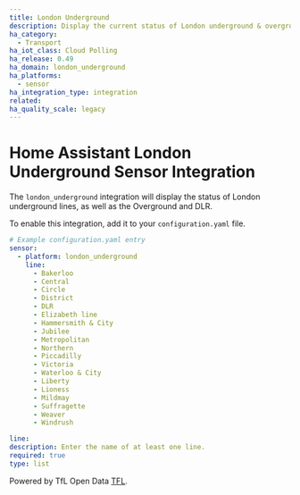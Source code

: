 ```yaml
---
title: London Underground
description: Display the current status of London underground & overground lines within Home Assistant.
ha_category:
  - Transport
ha_iot_class: Cloud Polling
ha_release: 0.49
ha_domain: london_underground
ha_platforms:
  - sensor
ha_integration_type: integration
related:
ha_quality_scale: legacy
---
```


# Home Assistant London Underground Sensor Integration

The `london_underground` integration will display the status of London underground lines, as well as the Overground and DLR.

To enable this integration, add it to your `configuration.yaml` file.

```yaml
# Example configuration.yaml entry
sensor:
  - platform: london_underground
    line:
      - Bakerloo
      - Central
      - Circle
      - District
      - DLR
      - Elizabeth line
      - Hammersmith & City
      - Jubilee
      - Metropolitan
      - Northern
      - Piccadilly
      - Victoria
      - Waterloo & City
      - Liberty
      - Lioness
      - Mildmay
      - Suffragette
      - Weaver
      - Windrush
```

```yaml
line:
description: Enter the name of at least one line.
required: true
type: list
```

Powered by TfL Open Data [TFL](https://api.tfl.gov.uk/).
